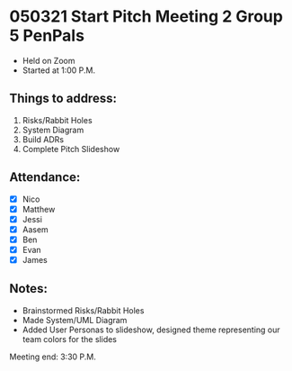 # 050321 Start Pitch Meeting 2 Group 5 PenPals

- Held on Zoom
- Started at 1:00 P.M.

## Things to address:
1. Risks/Rabbit Holes
2. System Diagram
3. Build ADRs
4. Complete Pitch Slideshow
   
## Attendance:
- [X] Nico
- [X] Matthew
- [X] Jessi 
- [X] Aasem
- [X] Ben
- [X] Evan
- [X] James

## Notes:

- Brainstormed Risks/Rabbit Holes
- Made System/UML Diagram
- Added User Personas to slideshow, designed theme representing our team colors for the slides

Meeting end: 3:30 P.M.
